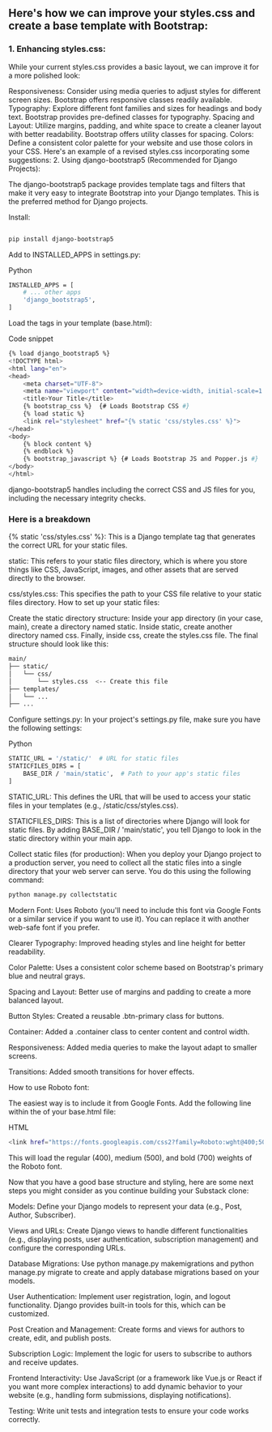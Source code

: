 ## Here's how we can improve your styles.css and create a base template with Bootstrap:

### 1. Enhancing styles.css:

While your current styles.css provides a basic layout, we can improve it for a more polished look:

Responsiveness: Consider using media queries to adjust styles for different screen sizes. Bootstrap offers responsive classes readily available.
Typography: Explore different font families and sizes for headings and body text. Bootstrap provides pre-defined classes for typography.
Spacing and Layout: Utilize margins, padding, and white space to create a cleaner layout with better readability. Bootstrap offers utility classes for spacing.
Colors: Define a consistent color palette for your website and use those colors in your CSS.
Here's an example of a revised styles.css incorporating some suggestions:
2. Using django-bootstrap5 (Recommended for Django Projects):

The django-bootstrap5 package provides template tags and filters that make it very easy to integrate Bootstrap into your Django templates. This is the preferred method for Django projects.

Install:
```bash

pip install django-bootstrap5
```
Add to INSTALLED_APPS in settings.py:

Python
```bash
INSTALLED_APPS = [
    # ... other apps
    'django_bootstrap5',
]
```
Load the tags in your template (base.html):

Code snippet
```bash
{% load django_bootstrap5 %}
<!DOCTYPE html>
<html lang="en">
<head>
    <meta charset="UTF-8">
    <meta name="viewport" content="width=device-width, initial-scale=1.0">
    <title>Your Title</title>
    {% bootstrap_css %}  {# Loads Bootstrap CSS #}
    {% load static %}
    <link rel="stylesheet" href="{% static 'css/styles.css' %}">
</head>
<body>
    {% block content %}
    {% endblock %}
    {% bootstrap_javascript %} {# Loads Bootstrap JS and Popper.js #}
</body>
</html>
```
django-bootstrap5 handles including the correct CSS and JS files for you, including the necessary integrity checks.

### Here is a breakdown


{% static 'css/styles.css' %}: This is a Django template tag that generates the correct URL for your static files.

static: This refers to your static files directory, which is where you store things like CSS, JavaScript, images, and other assets that are served directly to the browser.

css/styles.css: This specifies the path to your CSS file relative to your static files directory.
How to set up your static files:

Create the static directory structure: Inside your app directory (in your case, main), create a directory named static. Inside static, create another directory named css. Finally, inside css, create the styles.css file. The final structure should look like this:
```bash
main/
├── static/
│   └── css/
│       └── styles.css  <-- Create this file
├── templates/
│   └── ...
├── ...
```
Configure settings.py: In your project's settings.py file, make sure you have the following settings:

Python
```bash
STATIC_URL = '/static/'  # URL for static files
STATICFILES_DIRS = [
    BASE_DIR / 'main/static',  # Path to your app's static files
]
```
STATIC_URL: This defines the URL that will be used to access your static files in your templates (e.g., /static/css/styles.css).

STATICFILES_DIRS: This is a list of directories where Django will look for static files. By adding BASE_DIR / 'main/static', you tell Django to look in the static directory within your main app.

Collect static files (for production): When you deploy your Django project to a production server, you need to collect all the static files into a single directory that your web server can serve. You do this using the following command:

```bash
python manage.py collectstatic
```

Modern Font: Uses Roboto (you'll need to include this font via Google Fonts or a similar service if you want to use it). You can replace it with another web-safe font if you prefer.

Clearer Typography: Improved heading styles and line height for better readability.

Color Palette: Uses a consistent color scheme based on Bootstrap's primary blue and neutral grays.

Spacing and Layout: Better use of margins and padding to create a more balanced layout.

Button Styles: Created a reusable .btn-primary class for buttons.

Container: Added a .container class to center content and control width.

Responsiveness: Added media queries to make the layout adapt to smaller screens.

Transitions: Added smooth transitions for hover effects.

How to use Roboto font:

The easiest way is to include it from Google Fonts. Add the following line within the <head> of your base.html file:

HTML
```bash
<link href="https://fonts.googleapis.com/css2?family=Roboto:wght@400;500;700&display=swap" rel="stylesheet">
```
This will load the regular (400), medium (500), and bold (700) weights of the Roboto font.

Now that you have a good base structure and styling, here are some next steps you might consider as you continue building your Substack clone:

Models: Define your Django models to represent your data (e.g., Post, Author, Subscriber).

Views and URLs: Create Django views to handle different functionalities (e.g., displaying posts, user authentication, subscription management) and configure the corresponding URLs.

Database Migrations: Use python manage.py makemigrations and python manage.py migrate to create and apply database migrations based on your models.

User Authentication: Implement user registration, login, and logout functionality. Django provides built-in tools for this, which can be customized.

Post Creation and Management: Create forms and views for authors to create, edit, and publish posts.

Subscription Logic: Implement the logic for users to subscribe to authors and receive updates.

Frontend Interactivity: Use JavaScript (or a framework like Vue.js or React if you want more complex interactions) to add dynamic behavior to your website (e.g., handling form submissions, displaying notifications).

Testing: Write unit tests and integration tests to ensure your code works correctly.

